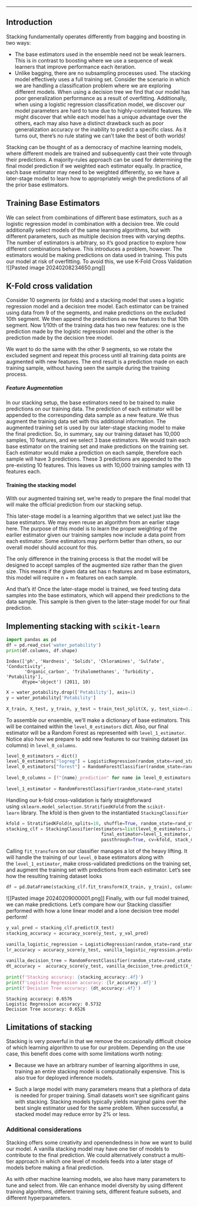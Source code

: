 ___

## Introduction

Stacking fundamentally operates differently from bagging and boosting in two ways:
- The base estimators used in the ensemble need not be weak learners. This is in contrast to boosting where we use a sequence of weak learners that improve performance each iteration.
- Unlike bagging, there are no subsampling processes used. The stacking model effectively uses a full training set.
Consider the scenario in which we are handling a classification problem where we are exploring different models. When using a decision tree we find that our model has poor generalization performance as a result of overfitting. Additionally, when using a logistic regression classification model, we discover our model parameters are hard to tune due to highly-correlated features. We might discover that while each model has a unique advantage over the others, each may also have a distinct drawback such as poor generalization accuracy or the inability to predict a specific class. As it turns out, there’s no rule stating we can’t take the best of both worlds!

Stacking can be thought of as a democracy of machine learning models, where different models are trained and subsequently cast their vote through their predictions. A majority-rules approach can be used for determining the final model prediction if we weighted each estimator equally. In practice, each base estimator may need to be weighted differently, so we have a later-stage model to learn how to appropriately weigh the predictions of all the prior base estimators.

## Training Base Estimators
We can select from combinations of different base estimators, such as a logistic regression model in combination with a decision tree. We could additionally select models of the same learning algorithms, but with different parameters, such as multiple decision trees with varying depths. The number of estimators is arbitrary, so it’s good practice to explore how different combinations behave.
This introduces a problem, however. The estimators would be making predictions on data used in training. This puts our model at risk of overfitting. To avoid this, we use K-Fold Cross Validation
![[Pasted image 20240208234650.png]]

## K-Fold cross validation
Consider 10 segments (or folds) and a stacking model that uses a logistic regression model and a decision tree model. Each estimator can be trained using data from 9 of the segments, and make predictions on the excluded 10th segment. We then append the predictions as new features to that 10th segment. Now 1/10th of the training data has two new features: one is the prediction made by the logistic regression model and the other is the prediction made by the decision tree model.

We want to do the same with the other 9 segments, so we rotate the excluded segment and repeat this process until all training data points are augmented with new features. The end result is a prediction made on each training sample, without having seen the sample during the training process.

##### Feature Augmentation
In our stacking setup, the base estimators need to be trained to make predictions on our training data. The prediction of each estimator will be appended to the corresponding data sample as a new feature. We thus augment the training data set with this additional information. The augmented training set is used by our later-stage stacking model to make the final prediction.
So, in summary, say our training dataset has 10,000 samples, 10 features, and we select 3 base estimators. We would train each base estimator on the training set and make predictions on the training set. Each estimator would make a prediction on each sample, therefore each sample will have 3 predictions. These 3 predictions are appended to the pre-existing 10 features. This leaves us with 10,000 training samples with 13 features each.

#### Training the stacking model
With our augmented training set, we’re ready to prepare the final model that will make the official prediction from our stacking setup.

This later-stage model is a learning algorithm that we select just like the base estimators. We may even reuse an algorithm from an earlier stage here. The purpose of this model is to learn the proper weighting of the earlier estimator given our training samples now include a data point from each estimator. Some estimators may perform better than others, so our overall model should account for this.

The only difference in the training process is that the model will be designed to accept samples of the augmented size rather than the given size. This means if the given data set has n features and m base estimators, this model will require n + m features on each sample.

And that’s it! Once the later-stage model is trained, we feed testing data samples into the base estimators, which will append their predictions to the data sample. This sample is then given to the later-stage model for our final prediction.

## Implementing stacking with `scikit-learn`
```Python
import pandas as pd  
df = pd.read_csv('water_potability')  
print(df.columns, df.shape)
```

```
Index(['ph', 'Hardness', 'Solids', 'Chloramines', 'Sulfate', 'Conductivity',  
       'Organic_carbon', 'Trihalomethanes', 'Turbidity', 'Potability'],  
      dtype='object') (2011, 10)
```

```Python
X = water_potability.drop(['Potability'], axis=1)  
y = water_potability['Potability']  
  
X_train, X_test, y_train, y_test = train_test_split(X, y, test_size=0.20, random_state=rand_state)
```

To assemble our ensemble, we’ll make a dictionary of base estimators. This will be contained within the `level_0_estimators` dict. Also, our final estimator will be a Random Forest as represented with `level_1_estimator`. Notice also how we prepare to add new features to our training dataset (as columns) in `level_0_columns`.
```Python
level_0_estimators = dict()  
level_0_estimators["logreg"] = LogisticRegression(random_state=rand_state)  
level_0_estimators["forest"] = RandomForestClassifier(random_state=rand_state)  
  
level_0_columns = [f"{name}_prediction" for name in level_0_estimators.keys()]  
  
level_1_estimator = RandomForestClassifier(random_state=rand_state)
```

Handling our k-fold cross-validation is fairly straightforward using `sklearn.model_selection.StratifiedKFold` from the `scikit-learn` library. The kfold is then given to the instantiated `StackingClassifier`
```Python
kfold = StratifiedKFold(n_splits=10, shuffle=True, random_state=rand_state)  
stacking_clf = StackingClassifier(estimators=list(level_0_estimators.items()),  
                                    final_estimator=level_1_estimator,  
                                    passthrough=True, cv=kfold, stack_method="predict_proba")
```

Calling `fit_transform` on our classifier manages a lot of the heavy lifting. It will handle the training of our `level_0` base estimators along with the `level_1_estimator`, make cross-validated predictions on the training set, and augment the training set with predictions from each estimator. Let’s see how the resulting training dataset looks

```Python
df = pd.DataFrame(stacking_clf.fit_transform(X_train, y_train), columns=level_0_columns + list(X_train.columns))
```
![[Pasted image 20240209000001.png]]
Finally, with our full model trained, we can make predictions. Let’s compare how our Stacking classifier performed with how a lone linear model and a lone decision tree model perform!

```Python
y_val_pred = stacking_clf.predict(X_test)  
stacking_accuracy = accuracy_score(y_test, y_val_pred)  
  
vanilla_logistic_regression = LogisticRegression(random_state=rand_state).fit(X_train, y_train)  
lr_accuracy = accuracy_score(y_test, vanilla_logistic_regression.predict(X_test))  
                                     
vanilla_decision_tree = RandomForestClassifier(random_state=rand_state).fit(X_train, y_train)  
dt_accuracy =  accuracy_score(y_test, vanilla_decision_tree.predict(X_test))  
  
print(f'Stacking accuracy: {stacking_accuracy:.4f}')  
print(f'Logistic Regression accuracy: {lr_accuracy:.4f}')  
print(f'Decision Tree accuracy: {dt_accuracy:.4f}')
```

```
Stacking accuracy: 0.6576  
Logistic Regression accuracy: 0.5732  
Decision Tree accuracy: 0.6526
```

## Limitations of stacking 
Stacking is very powerful in that we remove the occasionally difficult choice of which learning algorithm to use for our problem. Depending on the use case, this benefit does come with some limitations worth noting:

- Because we have an arbitrary number of learning algorithms in use, training an entire stacking model is computationally expensive. This is also true for deployed inference models.
    
- Such a large model with many parameters means that a plethora of data is needed for proper training. Small datasets won’t see significant gains with stacking. Stacking models typically yields marginal gains over the best single estimator used for the same problem. When successful, a stacked model may reduce error by 2% or less.
### Additional considerations
Stacking offers some creativity and openendedness in how we want to build our model. A vanilla stacking model may have one tier of models to contribute to the final prediction. We could alternatively construct a multi-tier approach in which one level of models feeds into a later stage of models before making a final prediction.

As with other machine learning models, we also have many parameters to tune and select from. We can enhance model diversity by using different training algorithms, different training sets, different feature subsets, and different hyperparameters.